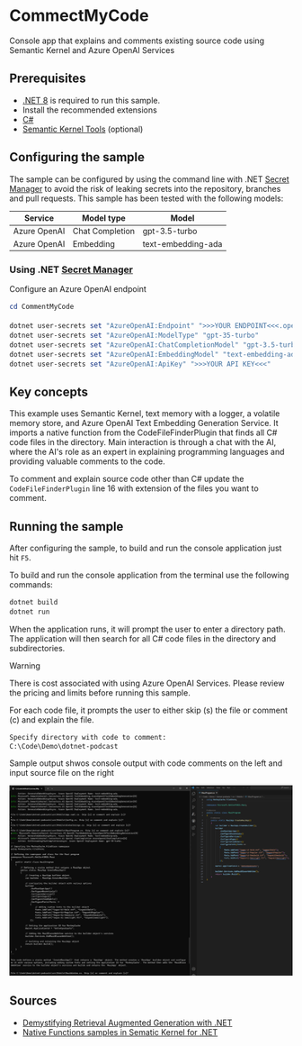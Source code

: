 # CommectMyCode
Console app that explains and comments existing source code using Semantic Kernel and Azure OpenAI Services

## Prerequisites

- [.NET 8](https://dotnet.microsoft.com/download/dotnet/8.0) is required to run this sample.
- Install the recommended extensions
- [C#](https://marketplace.visualstudio.com/items?itemName=ms-dotnettools.csharp)
- [Semantic Kernel Tools](https://marketplace.visualstudio.com/items?itemName=ms-semantic-kernel.semantic-kernel) (optional)

## Configuring the sample

The sample can be configured by using the command line with .NET [Secret Manager](https://learn.microsoft.com/en-us/aspnet/core/security/app-secrets) to avoid the risk of leaking secrets into the repository, branches and pull requests.
This sample has been tested with the following models:

| Service      | Model type      | Model            |
| ------------ | --------------- | ---------------- |
| Azure OpenAI | Chat Completion | gpt-3.5-turbo    |
| Azure OpenAI | Embedding       | text-embedding-ada|

### Using .NET [Secret Manager](https://learn.microsoft.com/en-us/aspnet/core/security/app-secrets)

Configure an Azure OpenAI endpoint

```powershell
cd CommentMyCode

dotnet user-secrets set "AzureOpenAI:Endpoint" ">>>YOUR ENDPOINT<<<.openai.azure.com/"
dotnet user-secrets set "AzureOpenAI:ModelType" "gpt-35-turbo"
dotnet user-secrets set "AzureOpenAI:ChatCompletionModel" "gpt-3.5-turbo"
dotnet user-secrets set "AzureOpenAI:EmbeddingModel" "text-embedding-ada"
dotnet user-secrets set "AzureOpenAI:ApiKey" ">>>YOUR API KEY<<<"

```

## Key concepts

This example uses Semantic Kernel, text memory with a logger, a volatile memory store, and Azure OpenAI Text Embedding Generation Service. It imports a native function from the CodeFileFinderPlugin that finds all C# code files in the directory. Main interaction is through a chat with the AI, where the AI's role as an expert in explaining programming languages and providing valuable comments to the code.

To comment and explain source code other than C# update the `CodeFileFinderPlugin` line 16 with extension of the files you want to comment.


## Running the sample

After configuring the sample, to build and run the console application just hit `F5`.

To build and run the console application from the terminal use the following commands:

```powershell
dotnet build
dotnet run
```


When the application runs, it will prompt the user to enter a directory path. The application will then search for all C# code files in the directory and subdirectories.

> [!WARNING]  
> There is cost associated with using Azure OpenAI Services. Please review the pricing and limits before running this sample.

For each code file, it prompts the user to either skip (s) the file or comment (c) and explain the file.

```console
Specify directory with code to comment:
C:\Code\Demo\dotnet-podcast
```

Sample output shwos console output with code comments on the left and input source file on the right

![Console output with code comments on the left and input file on the right.](docs/output.png)

## Sources

- [Demystifying Retrieval Augmented Generation with .NET](https://devblogs.microsoft.com/dotnet/demystifying-retrieval-augmented-generation-with-dotnet/)
- [Native Functions samples in Sematic Kernel for .NET](https://github.com/MicrosoftDocs/semantic-kernel-docs/tree/main/samples/dotnet/07-Simple-Native-Functions)